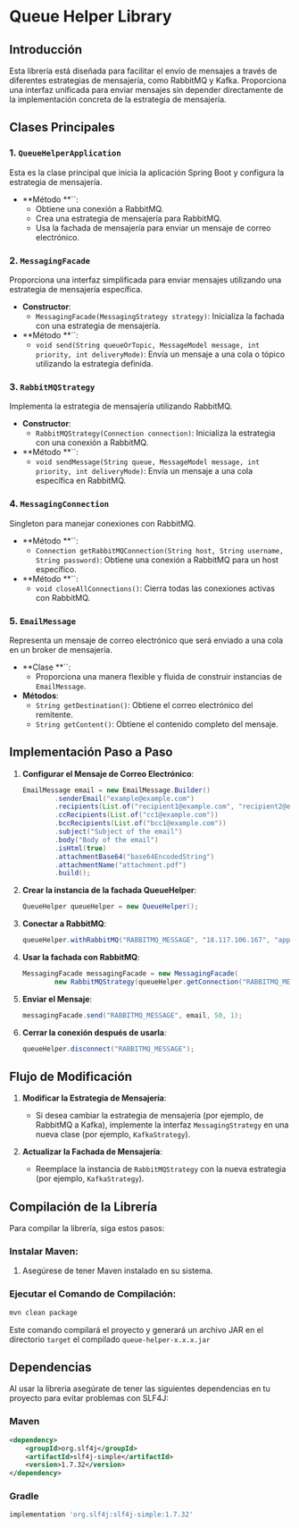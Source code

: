 # Queue Helper Library

## Introducción

Esta librería está diseñada para facilitar el envío de mensajes a través de diferentes estrategias de mensajería, como RabbitMQ y Kafka. Proporciona una interfaz unificada para enviar mensajes sin depender directamente de la implementación concreta de la estrategia de mensajería.

## Clases Principales

### 1. `QueueHelperApplication`

Esta es la clase principal que inicia la aplicación Spring Boot y configura la estrategia de mensajería.

- **Método **``:
  - Obtiene una conexión a RabbitMQ.
  - Crea una estrategia de mensajería para RabbitMQ.
  - Usa la fachada de mensajería para enviar un mensaje de correo electrónico.

### 2. `MessagingFacade`

Proporciona una interfaz simplificada para enviar mensajes utilizando una estrategia de mensajería específica.

- **Constructor**:
  - `MessagingFacade(MessagingStrategy strategy)`: Inicializa la fachada con una estrategia de mensajería.
- **Método **``:
  - `void send(String queueOrTopic, MessageModel message, int priority, int deliveryMode)`: Envía un mensaje a una cola o tópico utilizando la estrategia definida.

### 3. `RabbitMQStrategy`

Implementa la estrategia de mensajería utilizando RabbitMQ.

- **Constructor**:
  - `RabbitMQStrategy(Connection connection)`: Inicializa la estrategia con una conexión a RabbitMQ.
- **Método **``:
  - `void sendMessage(String queue, MessageModel message, int priority, int deliveryMode)`: Envía un mensaje a una cola específica en RabbitMQ.

### 4. `MessagingConnection`

Singleton para manejar conexiones con RabbitMQ.

- **Método **``:
  - `Connection getRabbitMQConnection(String host, String username, String password)`: Obtiene una conexión a RabbitMQ para un host específico.
- **Método **``:
  - `void closeAllConnections()`: Cierra todas las conexiones activas con RabbitMQ.

### 5. `EmailMessage`

Representa un mensaje de correo electrónico que será enviado a una cola en un broker de mensajería.

- **Clase **``:
  - Proporciona una manera flexible y fluida de construir instancias de `EmailMessage`.
- **Métodos**:
  - `String getDestination()`: Obtiene el correo electrónico del remitente.
  - `String getContent()`: Obtiene el contenido completo del mensaje.

## Implementación Paso a Paso

1. **Configurar el Mensaje de Correo Electrónico**:

   ```java
   EmailMessage email = new EmailMessage.Builder()
           .senderEmail("example@example.com")
           .recipients(List.of("recipient1@example.com", "recipient2@example.com"))
           .ccRecipients(List.of("cc1@example.com"))
           .bccRecipients(List.of("bcc1@example.com"))
           .subject("Subject of the email")
           .body("Body of the email")
           .isHtml(true)
           .attachmentBase64("base64EncodedString")
           .attachmentName("attachment.pdf")
           .build();
   ```

2. **Crear la instancia de la fachada QueueHelper**:

   ```java
   QueueHelper queueHelper = new QueueHelper();
   ```

3. **Conectar a RabbitMQ**:

   ```java
   queueHelper.withRabbitMQ("RABBITMQ_MESSAGE", "18.117.106.167", "application", "GlobalStore");
   ```

4. **Usar la fachada con RabbitMQ**:

   ```java
   MessagingFacade messagingFacade = new MessagingFacade(
           new RabbitMQStrategy(queueHelper.getConnection("RABBITMQ_MESSAGE")));
   ```

5. **Enviar el Mensaje**:

   ```java
   messagingFacade.send("RABBITMQ_MESSAGE", email, 50, 1);
   ```

6. **Cerrar la conexión después de usarla**:

   ```java
   queueHelper.disconnect("RABBITMQ_MESSAGE");
   ```

## Flujo de Modificación

1. **Modificar la Estrategia de Mensajería**:

   - Si desea cambiar la estrategia de mensajería (por ejemplo, de RabbitMQ a Kafka), implemente la interfaz `MessagingStrategy` en una nueva clase (por ejemplo, `KafkaStrategy`).

2. **Actualizar la Fachada de Mensajería**:

   - Reemplace la instancia de `RabbitMQStrategy` con la nueva estrategia (por ejemplo, `KafkaStrategy`).

## Compilación de la Librería

Para compilar la librería, siga estos pasos:

### Instalar Maven:

1. Asegúrese de tener Maven instalado en su sistema.

### Ejecutar el Comando de Compilación:

```sh
mvn clean package
```

Este comando compilará el proyecto y generará un archivo JAR en el directorio `target` el compilado `queue-helper-x.x.x.jar`

## Dependencias

Al usar la libreria asegúrate de tener las siguientes dependencias en tu proyecto para evitar problemas con SLF4J:

### Maven

```xml
<dependency>
    <groupId>org.slf4j</groupId>
    <artifactId>slf4j-simple</artifactId>
    <version>1.7.32</version>
</dependency>
```

### Gradle

```gradle
implementation 'org.slf4j:slf4j-simple:1.7.32'
```

